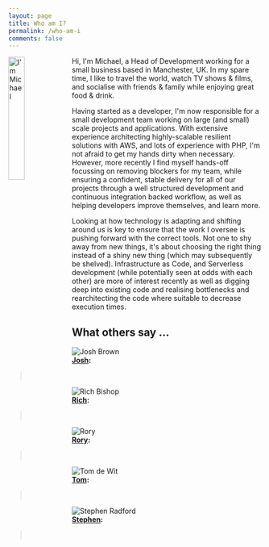```yaml
---
layout: page
title: Who am I?
permalink: /who-am-i
comments: false
---
```


<img class="author-thumb" style="width: 25%; height: auto; float: left" src="{{ site.baseurl }}/assets/images/authors/michael-twitter.jpg" alt="I'm Michael">

Hi, I'm Michael, a Head of Development working for a small business based in Manchester, UK. In my spare time, I like to travel the world, watch TV shows & films, and socialise with friends & family while enjoying great food & drink.

Having started as a developer, I'm now responsible for a small development team working on large (and small) scale projects and applications. With extensive experience architecting highly-scalable resilient solutions with AWS, and lots of experience with PHP, I'm not afraid to get my hands dirty when necessary. However, more recently I find myself hands-off focussing on removing blockers for my team, while ensuring a confident, stable delivery for all of our projects through a well structured development and continuous integration backed workflow, as well as helping developers improve themselves, and learn more.

Looking at how technology is adapting and shifting around us is key to ensure that the work I oversee is pushing forward with the correct tools. Not one to shy away from new things, it's about choosing the right thing instead of a shiny new thing (which may subsequently be shelved). Infrastructure as Code, and Serverless development (while potentially seen at odds with each other) are more of interest recently as well as digging deep into existing code and realising bottlenecks and rearchitecting the code where suitable to decrease execution times.


<div class="section-title">
    <h2><span>What others say ...</span></h2>
</div>

<div class='row'>
	<div class="col-12 col-md-6">
		<div class="row post-top-meta">
		    <div class="col col-md-4 text-right">
		        <img class="author-thumb" src="{{ site.baseurl }}/assets/images/authors/josh.jpg" alt="Josh Brown">
		    </div>
		    <div class="col-9 col-md-8 text-left">
		    	<strong><a target="_blank" href="https://twitter.com/joshbrw">Josh</a>:</strong>
		        <blockquote>
				  <p>&nbsp;</p>
				</blockquote>
		    </div>
		</div>
	</div>
	<div class="col-12 col-md-6">
		<div class="row post-top-meta">
		    <div class="col col-md-4 text-right">
		        <img class="author-thumb" src="{{ site.baseurl }}/assets/images/authors/rich.jpg" alt="Rich Bishop">
		    </div>
		    <div class="col-9 col-md-8 text-left">
		    	<strong><a target="_blank" href="https://twitter.com/richbishop">Rich</a>:</strong>
		        <blockquote>
				  <p>&nbsp;</p>
				</blockquote>
		    </div>
		</div>
	</div>
</div>
<div class='row'>
	<div class="col-12 col-md-6">
		<div class="row post-top-meta">
		    <div class="col col-md-4 text-right">
		        <img class="author-thumb" src="{{ site.baseurl }}/assets/images/authors/rory.jpg" alt="Rory">
		    </div>
		    <div class="col-9 col-md-8 text-left">
		    	<strong><a target="_blank" href="https://twitter.com/roikles">Rory</a>:</strong>
		        <blockquote>
				  <p>&nbsp;</p>
				</blockquote>
		    </div>
		</div>
	</div>
	<div class="col-12 col-md-6">
		<div class="row post-top-meta">
		    <div class="col col-md-4 text-right">
		        <img class="author-thumb" src="{{ site.baseurl }}/assets/images/authors/tom.jpg" alt="Tom de Wit">
		    </div>
		    <div class="col-9 col-md-8 text-left">
		    	<strong><a target="_blank" href="https://twitter.com/ttomdewit">Tom</a>:</strong>
		        <blockquote>
				  <p>&nbsp;</p>
				</blockquote>
		    </div>
		</div>
	</div>
</div>
<div class='row'>
	<div class="col-12 col-md-6">
		<div class="row post-top-meta">
		    <div class="col col-md-4 text-right">
		        <img class="author-thumb" src="{{ site.baseurl }}/assets/images/authors/steve.jpg" alt="Stephen Radford">
		    </div>
		    <div class="col-9 col-md-8 text-left">
		    	<strong><a target="_blank" href="https://twitter.com/steve228uk">Stephen</a>:</strong>
		        <blockquote>
				  <p>&nbsp;</p>
				</blockquote>
		    </div>
		</div>
	</div>
	<!-- <div class="col-12 col-md-6">
		<div class="row post-top-meta">
		    <div class="col col-md-4 text-right">
		        <img class="author-thumb" src="{{ site.baseurl }}/assets/images/authors/tom.jpg" alt="Tom de Wit">
		    </div>
		    <div class="col-9 col-md-8 text-left">
		    	<strong><a target="_blank" href="https://twitter.com/ttomdewit">Tom</a>:</strong>
		        <blockquote>
				  <p>&nbsp;</p>
				</blockquote>
		    </div>
		</div>
	</div> -->
</div>